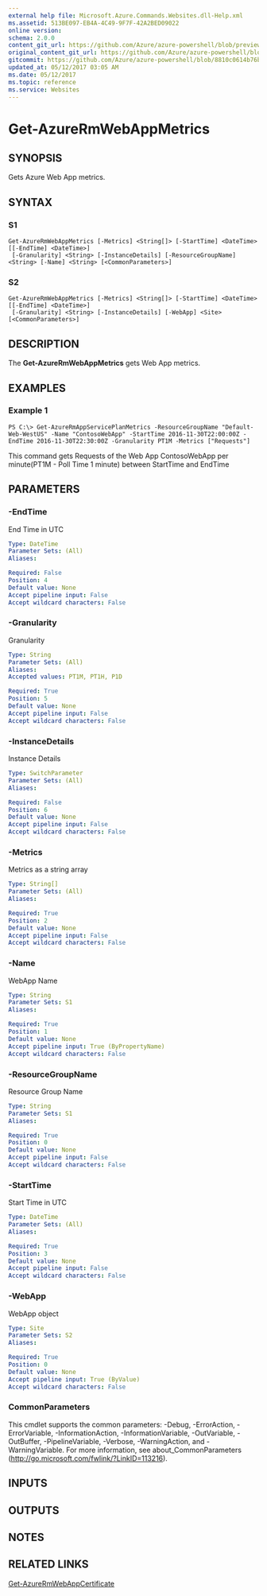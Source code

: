 ```yaml
---
external help file: Microsoft.Azure.Commands.Websites.dll-Help.xml
ms.assetid: 513BE097-EB4A-4C49-9F7F-42A2BED09022
online version:
schema: 2.0.0
content_git_url: https://github.com/Azure/azure-powershell/blob/preview/src/ResourceManager/Websites/Commands.Websites/help/Get-AzureRmWebAppMetrics.md
original_content_git_url: https://github.com/Azure/azure-powershell/blob/preview/src/ResourceManager/Websites/Commands.Websites/help/Get-AzureRmWebAppMetrics.md
gitcommit: https://github.com/Azure/azure-powershell/blob/8810c0614b76be8d014616888a4ae7733a452af9
updated_at: 05/12/2017 03:05 AM
ms.date: 05/12/2017
ms.topic: reference
ms.service: Websites
---
```


# Get-AzureRmWebAppMetrics

## SYNOPSIS
Gets Azure Web App metrics.

## SYNTAX

### S1
```
Get-AzureRmWebAppMetrics [-Metrics] <String[]> [-StartTime] <DateTime> [[-EndTime] <DateTime>]
 [-Granularity] <String> [-InstanceDetails] [-ResourceGroupName] <String> [-Name] <String> [<CommonParameters>]
```

### S2
```
Get-AzureRmWebAppMetrics [-Metrics] <String[]> [-StartTime] <DateTime> [[-EndTime] <DateTime>]
 [-Granularity] <String> [-InstanceDetails] [-WebApp] <Site> [<CommonParameters>]
```

## DESCRIPTION
The **Get-AzureRmWebAppMetrics** gets Web App metrics.

## EXAMPLES

### Example 1
```
PS C:\> Get-AzureRmAppServicePlanMetrics -ResourceGroupName "Default-Web-WestUS" -Name "ContosoWebApp" -StartTime 2016-11-30T22:00:00Z -EndTime 2016-11-30T22:30:00Z -Granularity PT1M -Metrics ["Requests"]
```

This command gets Requests of the Web App ContosoWebApp 
    per minute(PT1M - Poll Time 1 minute) between StartTime and EndTime

## PARAMETERS

### -EndTime
End Time in UTC

```yaml
Type: DateTime
Parameter Sets: (All)
Aliases: 

Required: False
Position: 4
Default value: None
Accept pipeline input: False
Accept wildcard characters: False
```

### -Granularity
Granularity

```yaml
Type: String
Parameter Sets: (All)
Aliases: 
Accepted values: PT1M, PT1H, P1D

Required: True
Position: 5
Default value: None
Accept pipeline input: False
Accept wildcard characters: False
```

### -InstanceDetails
Instance Details

```yaml
Type: SwitchParameter
Parameter Sets: (All)
Aliases: 

Required: False
Position: 6
Default value: None
Accept pipeline input: False
Accept wildcard characters: False
```

### -Metrics
Metrics as a string array

```yaml
Type: String[]
Parameter Sets: (All)
Aliases: 

Required: True
Position: 2
Default value: None
Accept pipeline input: False
Accept wildcard characters: False
```

### -Name
WebApp Name

```yaml
Type: String
Parameter Sets: S1
Aliases: 

Required: True
Position: 1
Default value: None
Accept pipeline input: True (ByPropertyName)
Accept wildcard characters: False
```

### -ResourceGroupName
Resource Group Name

```yaml
Type: String
Parameter Sets: S1
Aliases: 

Required: True
Position: 0
Default value: None
Accept pipeline input: False
Accept wildcard characters: False
```

### -StartTime
Start Time in UTC

```yaml
Type: DateTime
Parameter Sets: (All)
Aliases: 

Required: True
Position: 3
Default value: None
Accept pipeline input: False
Accept wildcard characters: False
```

### -WebApp
WebApp object

```yaml
Type: Site
Parameter Sets: S2
Aliases: 

Required: True
Position: 0
Default value: None
Accept pipeline input: True (ByValue)
Accept wildcard characters: False
```

### CommonParameters
This cmdlet supports the common parameters: -Debug, -ErrorAction, -ErrorVariable, -InformationAction, -InformationVariable, -OutVariable, -OutBuffer, -PipelineVariable, -Verbose, -WarningAction, and -WarningVariable. For more information, see about_CommonParameters (http://go.microsoft.com/fwlink/?LinkID=113216).

## INPUTS

## OUTPUTS

## NOTES

## RELATED LINKS

[Get-AzureRmWebAppCertificate](./Get-AzureRmWebAppCertificate.md)

